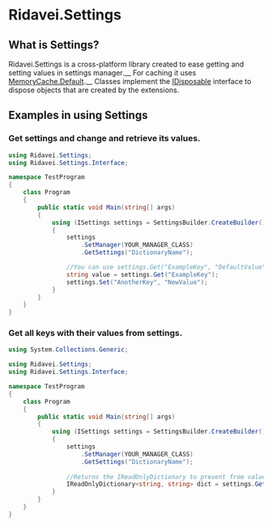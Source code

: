 # Ridavei.Settings

## What is Settings?

Ridavei.Settings is a cross-platform library created to ease getting and setting values in settings manager.__
For caching it uses [MemoryCache.Default](https://docs.microsoft.com/pl-pl/dotnet/api/system.runtime.caching.memorycache.default).__
Classes implement the [IDisposable](https://docs.microsoft.com/pl-pl/dotnet/api/system.idisposable) interface to dispose objects that are created by the extensions.

## Examples in using Settings

### Get settings and change and retrieve its values.
```csharp
using Ridavei.Settings;
using Ridavei.Settings.Interface;

namespace TestProgram
{
    class Program
    {
        public static void Main(string[] args)
        {
            using (ISettings settings = SettingsBuilder.CreateBuilder())
            {
                settings
                    .SetManager(YOUR_MANAGER_CLASS)
                    .GetSettings("DictionaryName");

                //You can use settings.Get("ExampleKey", "DefaultValue") if you want to retrieve the default value if the key doesn't exists.
                string value = settings.Get("ExampleKey");
                settings.Set("AnotherKey", "NewValue");
            }
        }
    }
}
```
### Get all keys with their values from settings.
```csharp
using System.Collections.Generic;

using Ridavei.Settings;
using Ridavei.Settings.Interface;

namespace TestProgram
{
    class Program
    {
        public static void Main(string[] args)
        {
            using (ISettings settings = SettingsBuilder.CreateBuilder())
            {
                settings
                    .SetManager(YOUR_MANAGER_CLASS)
                    .GetSettings("DictionaryName");
                    
                //Returns the IReadOnlyDictionary to prevent from value changing.
                IReadOnlyDictionary<string, string> dict = settings.GetAll();
            }
        }
    }
}
```
